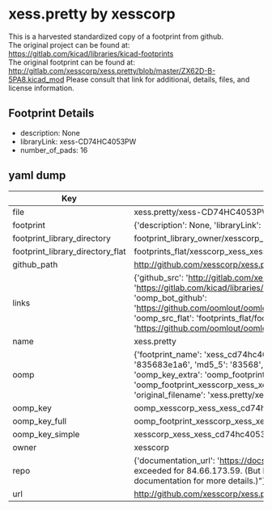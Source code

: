 # xess.pretty by xesscorp  
This is a harvested standardized copy of a footprint from github.  
The original project can be found at:  
https://gitlab.com/kicad/libraries/kicad-footprints  
The original footprint can be found at:
http://gitlab.com/xesscorp/xess.pretty/blob/master/ZX62D-B-5PA8.kicad_mod
Please consult that link for additional, details, files, and license information.  
## Footprint Details
* description: None  
* libraryLink: xess-CD74HC4053PW  
* number_of_pads: 16  
## yaml dump  
| Key | Value |  
| --- | --- |  
| file | xess.pretty/xess-CD74HC4053PW.kicad_mod |  
| footprint | {'description': None, 'libraryLink': 'xess-CD74HC4053PW', 'number_of_pads': 16} |  
| footprint_library_directory | footprint_library_owner/xesscorp_xess.pretty |  
| footprint_library_directory_flat | footprints_flat/xesscorp_xess_xess_cd74hc4053pw/working |  
| github_path | http://github.com/xesscorp/xess.pretty/blob/master/xess-CD74HC4053PW.kicad_mod |  
| links | {'github_src': 'http://gitlab.com/xesscorp/xess.pretty/blob/master/ZX62D-B-5PA8.kicad_mod', 'github_src_repo': 'https://gitlab.com/kicad/libraries/kicad-footprints', 'oomp_bot': 'footprints/xesscorp_xess_xess_cd74hc4053pw/working', 'oomp_bot_github': 'https://github.com/oomlout/oomlout_oomp_footprint_bot/tree/main/footprints/xesscorp_xess_xess_cd74hc4053pw/working', 'oomp_src_flat': 'footprints_flat/footprints_flat/xesscorp_xess_xess_cd74hc4053pw/working', 'oomp_src_flat_github': 'https://github.com/oomlout/oomlout_oomp_footprint_src/tree/main/footprints_flat/xesscorp_xess_xess_cd74hc4053pw/working'} |  
| name | xess.pretty |  
| oomp | {'footprint_name': 'xess_cd74hc4053pw', 'library_name': 'xess', 'md5': '835683e1a6af4a7bc5fc794722ae8367', 'md5_10': '835683e1a6', 'md5_5': '83568', 'md5_6': '835683', 'oomp_key': 'oomp_xesscorp_xess_xess_cd74hc4053pw', 'oomp_key_extra': 'oomp_footprint_xesscorp_xess_xess_cd74hc4053pw', 'oomp_key_full': 'oomp_footprint_xesscorp_xess_xess_cd74hc4053pw_835683', 'oomp_key_simple': 'xesscorp_xess_xess_cd74hc4053pw', 'original_filename': 'xess.pretty/xess-CD74HC4053PW.kicad_mod', 'owner_name': 'xesscorp'} |  
| oomp_key | oomp_xesscorp_xess_xess_cd74hc4053pw |  
| oomp_key_full | oomp_footprint_xesscorp_xess_xess_cd74hc4053pw |  
| oomp_key_simple | xesscorp_xess_xess_cd74hc4053pw |  
| owner | xesscorp |  
| repo | {'documentation_url': 'https://docs.github.com/rest/overview/resources-in-the-rest-api#rate-limiting', 'message': "API rate limit exceeded for 84.66.173.59. (But here's the good news: Authenticated requests get a higher rate limit. Check out the documentation for more details.)"} |  
| url | http://github.com/xesscorp/xess.pretty |  

